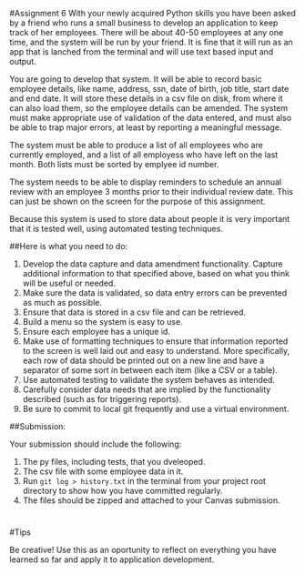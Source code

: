 #Assignment 6
With your newly acquired Python skills you have been asked by a friend who 
runs a small business to develop an application to keep track of her employees. 
There will be about 40-50 employees at any one time, and the system will be 
run by your friend. It is fine that it will run as an app that is lanched from 
the terminal and will use text based input and output.

You are going to develop that system. It will be able to record basic employee 
details, like name, address, ssn, date of birth, job title, start date and end 
date. It will store these details in a csv file on disk, from where it can also 
load them, so the employee details can be amended. The system must make 
appropriate use of validation of the data entered, and must also be able to 
trap major errors, at least by reporting a meaningful message.

The system must be able to produce a list of all employees who are currently 
employed, and a list of all employess who have left on the last month. Both 
lists must be sorted by emplyee id number.

The system needs to be able to display reminders to schedule an annual review 
with an employee 3 months prior to their individual review date. This can just 
be shown on the screen for the purpose of this assignment.

Because this system is used to store data about people it is very important 
that it is tested well, using automated testing techniques.

##Here is what you need to do:

1. Develop the data capture and data amendment functionality. Capture 
additional information to that specified above, based on what you think will 
be useful or needed.
1. Make sure the data is validated, so data entry errors can be prevented as 
much as possible.
1. Ensure that data is stored in a csv file and can be retrieved.
1. Build a menu so the system is easy to use.
1. Ensure each employee has a unique id.
1. Make use of formatting techniques to ensure that information reported to 
the screen is well laid out and easy to understand. More specifically, each 
row of data should be printed out on a new line and have a separator of some 
sort in between each item (like a CSV or a table).
1. Use automated testing to validate the system behaves as intended.
1. Carefully consider data needs that are implied by the functionality 
described (such as for triggering reports).
1. Be sure to commit to local git frequently and use a virtual environment.

##Submission:

Your submission should include the following:

1. The py files, including tests, that you dveleoped.
1. The csv file with some employee data in it.
1. Run ```git log > history.txt``` in the terminal from your project root 
directory to show how you have committed regularly.
1. The files should be zipped and attached to your Canvas submission.
#
#Tips

Be creative! Use this as an oportunity to reflect on everything you have 
learned so far and apply it to application development.
